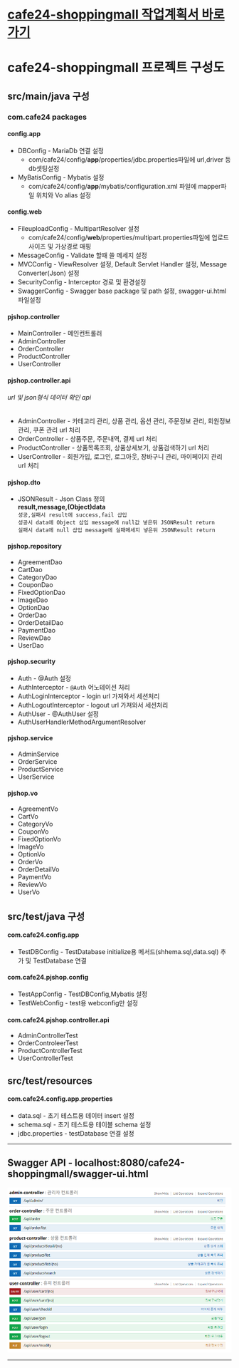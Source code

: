 # [cafe24-shoppingmall 작업계획서 바로가기](https://github.com/2BSJ/cafe24-shoppingmall/wiki)
# cafe24-shoppingmall 프로젝트 구성도

## src/main/java 구성

### com.cafe24 packages

#### config.app
  * DBConfig - MariaDb 연결 설정
    * com/cafe24/config/**app**/properties/jdbc.properties파일에 url,driver 등 db셋팅설정
  * MyBatisConfig - Mybatis 설정
    * com/cafe24/config/**app**/mybatis/configuration.xml 파일에 mapper파일 위치와 Vo alias 설정  
#### config.web
  * FileuploadConfig - MultipartResolver 설정
    * com/cafe24/config/**web**/properties/multipart.properties파일에 업로드 사이즈 및 가상경로 매핑
  * MessageConfig - Validate 할때 쓸 메세지 설정
  * MVCConfig - ViewResolver 설정, Default Servlet Handler 설정, Message Converter(Json) 설정
  * SecurityConfig - Interceptor 경로 및 환경설정
  * SwaggerConfig - Swagger base package 및 path 설정, swagger-ui.html 파일설정

#### pjshop.controller
  * MainController - 메인컨트롤러
  * AdminController
  * OrderController  
  * ProductController  
  * UserController

#### pjshop.controller.api
###### url 및 json형식 데이터 확인 api
  * AdminController - 카테고리 관리, 상품 관리, 옵션 관리, 주문정보 관리, 회원정보 관리, 쿠폰 관리 url 처리  
  * OrderController - 상품주문, 주문내역, 결제 url 처리  
  * ProductController - 상품목록조회, 상품상세보기, 상품검색하기 url 처리  
  * UserController - 회원가입, 로그인, 로그아웃, 장바구니 관리, 마이페이지 관리 url 처리  

#### pjshop.dto
  * JSONResult - Json Class 정의  
   **result,message,(Object)data**  
   `성공,실패시 result에 success,fail 삽입`  
   `성공시 data에 Object 삽입 message에 null값 넣은뒤 JSONResult return`  
   `실패시 data에 null 삽입 message에 실패메세지 넣은뒤 JSONResult return`

#### pjshop.repository
  * AgreementDao
  * CartDao
  * CategoryDao
  * CouponDao
  * FixedOptionDao
  * ImageDao
  * OptionDao
  * OrderDao
  * OrderDetailDao
  * PaymentDao
  * ReviewDao
  * UserDao

#### pjshop.security
  * Auth - @Auth 설정
  * AuthInterceptor - `@Auth` 어노테이션 처리
  * AuthLoginInterceptor - login url 가져와서 세션처리
  * AuthLogoutInterceptor - logout url 가져와서 세션처리
  * AuthUser - @AuthUser 설정
  * AuthUserHandlerMethodArgumentResolver

#### pjshop.service
  * AdminService
  * OrderService
  * ProductService
  * UserService

#### pjshop.vo
  * AgreementVo
  * CartVo
  * CategoryVo
  * CouponVo
  * FixedOptionVo
  * ImageVo
  * OptionVo
  * OrderVo
  * OrderDetailVo
  * PaymentVo
  * ReviewVo
  * UserVo

## src/test/java 구성

#### com.cafe24.config.app
  * TestDBConfig - TestDatabase initialize용 메서드(shhema.sql,data.sql) 추가 및 TestDatabase 연결
#### com.cafe24.pjshop.config
  * TestAppConfig - TestDBConfig,Mybatis 설정
  * TestWebConfig - test용 webconfig만 설정
#### com.cafe24.pjshop.controller.api
  * AdminControllerTest
  * OrderControleerTest
  * ProductControllerTest
  * UserControllerTest

## src/test/resources

#### com.cafe24.config.app.properties
  * data.sql - 초기 테스트용 데이터 insert 설정
  * schema.sql - 초기 테스트용 테이블 schema 설정
  * jdbc.properties - testDatabase 연결 설정
---

## Swagger API - localhost:8080/cafe24-shoppingmall/swagger-ui.html
<img src='./Readme image/api목록.PNG'>  

---

